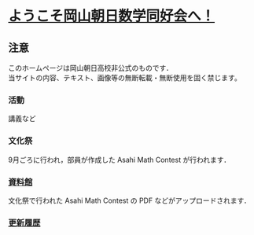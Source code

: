 # [ようこそ岡山朝日数学同好会へ！](https://asahi-mathclub.github.io/homepage/)

## 注意

このホームページは岡山朝日高校非公式のものです．<br />
当サイトの内容、テキスト、画像等の無断転載・無断使用を固く禁じます。

### 活動

講義など

### 文化祭

9月ごろに行われ，部員が作成した Asahi Math Contest が行われます．

### [資料館](document)

文化祭で行われた Asahi Math Contest の PDF などがアップロードされます．

### [更新履歴](update)



